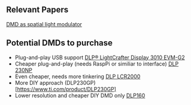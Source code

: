 ## Relevant Papers

[DMD as spatial light modulator](https://opg.optica.org/ao/fulltext.cfm?uri=ao-60-2-465&id=446312)


## Potential DMDs to purchase

* Plug-and-play USB support [DLP® LightCrafter Display 3010 EVM-G2](https://www.ti.com/tool/DLPDLCR3010EVM-G2)
* Cheaper plug-and-play (needs RaspPi or similiar to interface) [DLP 230NP](https://www.ti.com/tool/DLPDLCR230NPEVM)
* Even cheaper, needs more tinkering [DLP LCR2000](https://www.ti.com/tool/DLPDLCR2000EVM)
* More DIY approach (DLP230GP)[https://www.ti.com/product/DLP230GP]
* Lower resolution and  cheaper DIY DMD only [DLP160](https://www.ti.com/product/DLP160CP#order-quality)
